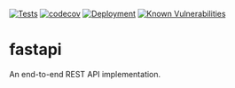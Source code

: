 [![Tests](https://github.com/likith012/fastapi/actions/workflows/tests.yaml/badge.svg)](https://github.com/likith012/fastapi/actions/workflows/tests.yaml)  [![codecov](https://codecov.io/gh/likith012/fastapi/branch/main/graph/badge.svg?token=CDWRORL1CP)](https://codecov.io/gh/likith012/fastapi)  [![Deployment](https://github.com/likith012/fastapi/actions/workflows/azure_vm.yml/badge.svg)](https://github.com/likith012/fastapi/actions/workflows/azure_vm.yml)  [![Known Vulnerabilities](https://snyk.io/test/github/likith012/fastapi/badge.svg)](https://snyk.io/test/github/likith012/fastapi)

# fastapi
An end-to-end REST API implementation.

